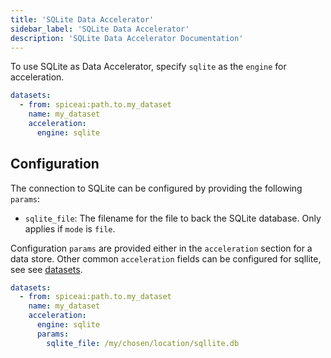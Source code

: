 ```yaml
---
title: 'SQLite Data Accelerator'
sidebar_label: 'SQLite Data Accelerator'
description: 'SQLite Data Accelerator Documentation'
---
```


To use SQLite as Data Accelerator, specify `sqlite` as the `engine` for acceleration.

```yaml
datasets:
  - from: spiceai:path.to.my_dataset
    name: my_dataset
    acceleration:
      engine: sqlite
```

## Configuration
The connection to SQLite can be configured by providing the following `params`: 
- `sqlite_file`: The filename for the file to back the SQLite database. Only applies if `mode` is `file`.

Configuration `params` are provided either in the `acceleration` section for a data store. Other common `acceleration` fields can be configured for sqllite, see see [datasets](/reference/spicepod/datasets).

```yaml
datasets:
  - from: spiceai:path.to.my_dataset
    name: my_dataset
    acceleration:
      engine: sqlite
      params:
        sqlite_file: /my/chosen/location/sqllite.db
```